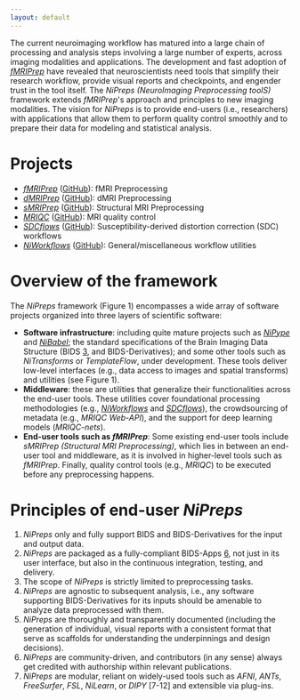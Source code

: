 ```yaml
---
layout: default
---
```


The current neuroimaging workflow has matured into a large chain of processing and analysis steps involving a large number of experts, across imaging modalities and applications.
The development and fast adoption of [_fMRIPrep_][1] have revealed that neuroscientists need tools that simplify their research workflow, provide visual reports and checkpoints, and engender trust in the tool itself.
The _NiPreps (NeuroImaging Preprocessing toolS)_ framework extends _fMRIPrep_'s approach and principles to new imaging modalities.
The vision for _NiPreps_ is to provide end-users (i.e., researchers) with applications that allow them to perform quality control smoothly and to prepare their data for modeling and statistical analysis.

# Projects

  * [_fMRIPrep_][1] ([GitHub](https://github.com/poldracklab/fmriprep)): fMRI Preprocessing
  * [_dMRIPrep_][6] ([GitHub](https://github.com/nipreps/dmriprep)): dMRI Preprocessing
  * [_sMRIPrep_][7] ([GitHub](https://github.com/poldracklab/smriprep)): Structural MRI Preprocessing
  * [_MRIQC_][8] ([GitHub](https://github.com/poldracklab/mriqc)): MRI quality control
  * [_SDCflows_][5] ([GitHub](https://github.com/nipreps/sdcflows)): Susceptibility-derived distortion correction (SDC) workflows
  * [_NiWorkflows_][4] ([GitHub](https://github.com/nipreps/niworkflows)): General/miscellaneous workflow utilities


# Overview of the framework

The _NiPreps_ framework (Figure 1) encompasses a wide array of software projects organized into three layers of scientific software:

  * **Software infrastructure**: including quite mature projects such as [_NiPype_][2] and [_NiBabel_][3]; the standard specifications of the Brain Imaging Data Structure (BIDS [3], and BIDS-Derivatives); and some other tools such as _NiTransforms_ or _TemplateFlow_, under development.
    These tools deliver low-level interfaces (e.g., data access to images and spatial transforms) and utilities (see Figure 1).
  * **Middleware**: these are utilities that generalize their functionalities across the end-user tools.
    These utilities cover foundational processing methodologies (e.g., [_NiWorkflows_][4] and [_SDCflows_][5]), the crowdsourcing of metadata (e.g., _MRIQC Web-API_), and the support for deep learning models (_MRIQC-nets_).
  * **End-user tools such as _fMRIPrep_**: Some existing end-user tools include _sMRIPrep (Structural MRI Preprocessing)_, which lies in between an end-user tool and middleware, as it is involved in higher-level tools such as _fMRIPrep_. Finally, quality control tools (e.g., _MRIQC_) to be executed before any preprocessing happens.

<!-- ![Branching](https://guides.github.com/activities/hello-world/branching.png) -->

# Principles of end-user _NiPreps_

  1. _NiPreps_ only and fully support BIDS and BIDS-Derivatives for the input and output data.
  1. _NiPreps_ are packaged as a fully-compliant BIDS-Apps [6], not just in its user interface, but also in the continuous integration, testing, and delivery.
  1. The scope of _NiPreps_ is strictly limited to preprocessing tasks.
  1. _NiPreps_ are agnostic to subsequent analysis, i.e., any software supporting BIDS-Derivatives for its inputs should be amenable to analyze data preprocessed with them.
  1. _NiPreps_ are thoroughly and transparently documented (including the generation of individual, visual reports with a consistent format that serve as scaffolds for understanding the underpinnings and design decisions).
  1. _NiPreps_ are community-driven, and contributors (in any sense) always get credited with authorship within relevant publications.
  1. _NiPreps_ are modular, reliant on widely-used tools such as _AFNI_, _ANTs_, _FreeSurfer_, _FSL_, _NiLearn_, or _DIPY_ [7-12] and extensible via plug-ins.


[1]: http://fmriprep.org/ "fMRIPrep documentation"
[2]: https://nipype.readthedocs.io/ "NiPype documentation"
[3]: https://nibabel.readthedocs.io/ "NiBabel documentation"
[4]: https://www.nipreps.org/niworkflows/ "NiWorkflows documentation"
[5]: https://www.nipreps.org/sdcflows/ "SDCflows documentation"
[6]: https://www.nipreps.org/dmriprep/ "dMRIPrep documentation"
[7]: https://poldracklab.github.io/smriprep "sMRIPrep documentation"
[8]: https://mriqc.readthedocs.io/ "MRIQC Documentation"
